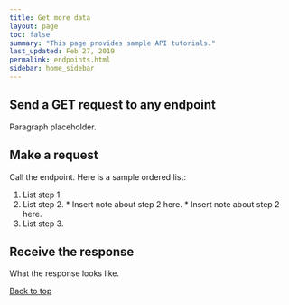 ```yaml
---
title: Get more data
layout: page
toc: false
summary: "This page provides sample API tutorials."
last_updated: Feb 27, 2019
permalink: endpoints.html
sidebar: home_sidebar
---
```


## Send a GET request to any endpoint

Paragraph placeholder.


## Make a request

Call the endpoint. Here is a sample ordered list:

1. List step 1
2. List step 2.
	    * Insert note about step 2 here.
	    * Insert note about step 2 here.
3. List step 3.

## Receive the response

What the response looks like.

[Back to top](#Send)
